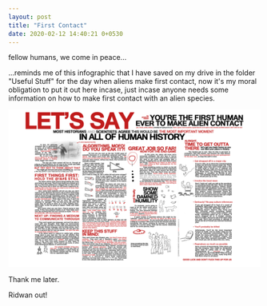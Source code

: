 ```yaml
---
layout: post
title: "First Contact"
date: 2020-02-12 14:40:21 0+0530
---
```


fellow humans, we come in peace...

...reminds me of this infographic that I have saved on my drive in the folder "Useful Stuff" for the day when aliens make first contact, now it's my moral obligation to put it out here incase, just incase anyone needs some information on how to make first contact with an alien species.


![First Contact 101](./assets/images/first_contact.png)

Thank me later.

Ridwan out!



